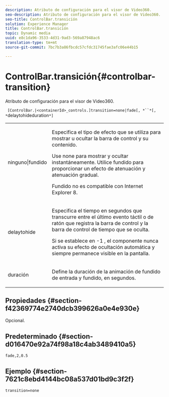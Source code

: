 ```yaml
---
description: Atributo de configuración para el visor de Video360.
seo-description: Atributo de configuración para el visor de Video360.
seo-title: ControlBar.transición
solution: Experience Manager
title: ControlBar.transición
topic: Dynamic media
uuid: e8c1da96-3533-4d31-9ad3-569a87948ac6
translation-type: tm+mt
source-git-commit: 7bc7b3a86fbcdc57cfdc31745fae3afc06e44b15

---
```



# ControlBar.transición{#controlbar-transition}

Atributo de configuración para el visor de Video360.

` [ControlBar.|<containerId>_controls.]transition=none|fade[, *``*[, *`delaytohideduration`*]`

<table id="table_C616483932C2482CA9794DDD7313FD7C"> 
 <tbody> 
  <tr> 
   <td colname="col1"> <p> <span class="codeph"> ninguno|fundido</span> </p> </td> 
   <td colname="col2"> <p> Especifica el tipo de efecto que se utiliza para mostrar u ocultar la barra de control y su contenido. </p> <p>Use <span class="codeph"> none</span> para mostrar y ocultar instantáneamente. Utilice <span class="codeph"> fundido</span> para proporcionar un efecto de atenuación y atenuación gradual. </p> <p>Fundido no es compatible con Internet Explorer 8. </p> </td> 
  </tr> 
  <tr> 
   <td colname="col1"> <p> <span class="codeph"> <span class="varname"> delaytohide</span></span> </p> </td> 
   <td colname="col2"> <p>Especifica el tiempo en segundos que transcurre entre el último evento táctil o de ratón que registra la barra de control y la barra de control de tiempo que se oculta. </p> <p> Si se establece en <span class="codeph"> -1</span> , el componente nunca activa su efecto de ocultación automática y siempre permanece visible en la pantalla. </p> </td> 
  </tr> 
  <tr> 
   <td colname="col1"> <p> <span class="codeph"> <span class="varname"> duración</span></span> </p> </td> 
   <td colname="col2"> <p>Define la duración de la animación de fundido de entrada y fundido, en segundos. </p> </td> 
  </tr> 
 </tbody> 
</table>

## Propiedades {#section-f42369774e2740dcb399626a0e4e930e}

Opcional.

## Predeterminado {#section-d016470e92a74f98a18c4ab3489410a5}

`fade,2,0.5`

## Ejemplo {#section-7621c8ebd4144bc08a537d01bd9c3f2f}

```
transition=none
```

